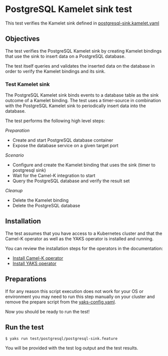 # PostgreSQL Kamelet sink test

This test verifies the Kamelet sink defined in [postgresql-sink.kamelet.yaml](../../postgresql-sink.kamelet.yaml)

## Objectives

The test verifies the PostgreSQL Kamelet sink by creating Kamelet bindings that use the sink to insert 
data on a PostgreSQL database.

The test itself queries and validates the inserted data on the database in order to verify the Kamelet bindings and its sink.

### Test Kamelet sink

The PostgreSQL Kamelet sink binds events to a database table as the sink outcome of a Kamelet binding.
The test uses a timer-source in combination with the PostgreSQL Kamelet sink to periodically insert data into the database.

The test performs the following high level steps:

*Preparation*
- Create and start PostgreSQL database container
- Expose the database service on a given target port

*Scenario* 
- Configure and create the Kamelet binding that uses the sink (timer to postgresql sink)
- Wait for the Camel-K integration to start
- Query the PostgreSQL database and verify the result set

*Cleanup*
- Delete the Kamelet binding
- Delete the PostgreSQL database

## Installation

The test assumes that you have access to a Kubernetes cluster and that the Camel-K operator as well as the YAKS operator is installed
and running.

You can review the installation steps for the operators in the documentation:

- [Install Camel-K operator](https://camel.apache.org/camel-k/latest/installation/installation.html)
- [Install YAKS operator](https://github.com/citrusframework/yaks#installation)

## Preparations

If for any reason this script execution does not work for your OS or environment you may need to run this step manually on your cluster and
remove the prepare script from the [yaks-config.yaml](yaks-config.yaml).

Now you should be ready to run the test!

## Run the test

```shell script
$ yaks run test/postgresql/postgresql-sink.feature
```

You will be provided with the test log output and the test results.
